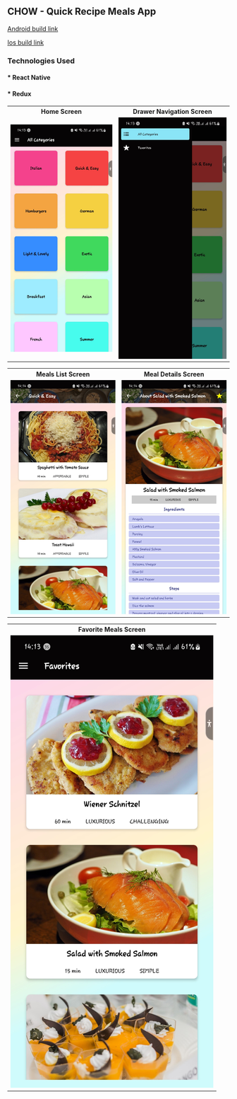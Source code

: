 ## CHOW - Quick Recipe Meals App

[Android build link](https://expo.dev/accounts/marvinespira/projects/myRecipeMaestro/builds/3149369e-f036-4bc5-91b8-663461ba55a1)

[Ios build link](https://expo.dev/artifacts/eas/3XPfMirNXL2pKx863yYyBV.tar.gz)

### Technologies Used

#### \* React Native

#### \* Redux

<table>
<tr>
<th> Home Screen</th>
<th> Drawer Navigation Screen </th>
</tr>
<tr>
<td>
<img src="./screenshots/screen.jpeg" alt="" style="width: 100%">
</td>
<td>
<img src="./screenshots/screen1.jpeg" alt="" style="width: 100%">
</td>
</tr>
</table>

<table>
<tr>
<th> Meals List Screen </th>
<th> Meal Details Screen </th>
</tr>
<tr>
<td>
<img src="./screenshots/screen3.jpeg" alt="" style="width: 100%">
</td>
<td>
<img src="./screenshots/screen4.jpeg" alt="" style="width: 100%">
</td>
</tr>
</table>


<table>
<tr>
<th> Favorite Meals Screen </th>
</tr>
<tr>
<td>
<img src="./screenshots/screen2.jpeg" alt="" style="width: 100%">
</td>
</tr>
</table>

